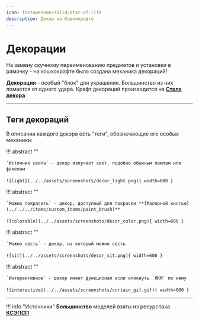 ```yaml
---
icon: fontawesome/solid/star-of-life
description: Декор на Кошкокрафте
---
```


# Декорации

На замену скучному переименованию предметов и установки в рамочку - на кошкокрафте была создана механика декораций!

**Декорация** - особый "блок" для украшения. Большинство из них ломается от одного удара. Крафт декораций производится на **[Столе декора](block/decor_table.md)**

***

## **Теги декораций**

В описании каждого декора есть "теги", обозначающие его особые механики:

!!! abstract "" 

    `Источник света` - декор излучает свет, подобно обычным лампам или факелам

    ![light](../../assets/screenshots/decor_light.png){ width=600 }

!!! abstract ""

    `Можно покрасить` - декор, доступный для покраски **[Малярной кистью](../../../items/custom_items/paint_brush)**

    ![colorable](../../assets/screenshots/decor_color.png){ width=600 }

!!! abstract ""

    `Можно сесть` - декор, на который можно сесть

    ![sit](../../assets/screenshots/decor_sit.png){ width=600 }

!!! abstract ""

    `Интерактивное` - декор имеет функционал если кликнуть `ЛКМ` по нему

    ![interactive](../../assets/screenshots/curtain_gif.gif){ width=600 }

***

!!! info "Источники"
    **Большинство** моделей взяты из ресурспака <a href="https://vk.com/ksepsp" target="_blank">**КСЭПСП**</a>

